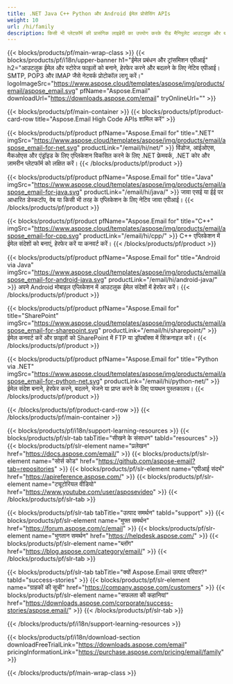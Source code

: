 ```yaml
---
title: .NET Java C++ Python और Android ईमेल प्रोसेसिंग APIs 
weight: 10
url: /hi/family
description: किसी भी प्लेटफ़ॉर्म की प्रासंगिक लाइब्रेरी का उपयोग करके रीड मैनिपुलेट आउटलुक और थंडरबर्ड फ़ाइलों को बनाएं। SMTP MIME POP3 HTTP IMAP से ईमेल भेजें या प्राप्त करें
---
```


{{< blocks/products/pf/main-wrap-class >}}
{{< blocks/products/pf/i18n/upper-banner h1="ईमेल प्रबंधन और ट्रांसमिशन एपीआई" h2="आउटलुक ईमेल और स्टोरेज फाइलों को बनाने, हेरफेर करने और बदलने के लिए नेटिव एपीआई। SMTP, POP3 और IMAP जैसे नेटवर्क प्रोटोकॉल लागू करें।" logoImageSrc="https://www.aspose.cloud/templates/aspose/img/products/email/aspose_email.svg" pfName="Aspose.Email" downloadUrl="https://downloads.aspose.com/email" tryOnlineUrl="" >}}

{{< blocks/products/pf/main-container >}}
{{< blocks/products/pf/product-card-row title="Aspose.Email High Code APIs शामिल करें" >}}

{{< blocks/products/pf/product pfName="Aspose.Email for" title=".NET" imgSrc="https://www.aspose.cloud/templates/aspose/img/products/email/aspose_email-for-net.svg" productLink="/email/hi/net/" >}}
विंडोज, आईओएस, मैकओएस और एंड्रॉइड के लिए एप्लिकेशन विकसित करने के लिए .NET फ्रेमवर्क, .NET कोर और ज़ामरीन प्लेटफॉर्म को लक्षित करें।
{{< /blocks/products/pf/product >}}

{{< blocks/products/pf/product pfName="Aspose.Email for" title="Java" imgSrc="https://www.aspose.cloud/templates/aspose/img/products/email/aspose_email-for-java.svg" productLink="/email/hi/java/" >}}
जावा एसई या ईई पर आधारित डेस्कटॉप, वेब या किसी भी तरह के एप्लिकेशन के लिए नेटिव जावा एपीआई।
{{< /blocks/products/pf/product >}}

{{< blocks/products/pf/product pfName="Aspose.Email for" title="C++" imgSrc="https://www.aspose.cloud/templates/aspose/img/products/email/aspose_email-for-cpp.svg" productLink="/email/hi/cpp/" >}}
C++ एप्लिकेशन में ईमेल संदेशों को बनाएं, हेरफेर करें या कनवर्ट करें।
{{< /blocks/products/pf/product >}}

{{< blocks/products/pf/product pfName="Aspose.Email for" title="Android via Java" imgSrc="https://www.aspose.cloud/templates/aspose/img/products/email/aspose_email-for-android-java.svg" productLink="/email/hi/android-java/" >}}
अपने Android मोबाइल एप्लिकेशन में आउटलुक ईमेल संदेशों में हेरफेर करें।
{{< /blocks/products/pf/product >}}

{{< blocks/products/pf/product pfName="Aspose.Email for" title="SharePoint" imgSrc="https://www.aspose.cloud/templates/aspose/img/products/email/aspose_email-for-sharepoint.svg" productLink="/email/hi/sharepoint/" >}}
ईमेल कनवर्ट करें और फ़ाइलों को SharePoint में FTP या ड्रॉपबॉक्स में सिंक्रनाइज़ करें।
{{< /blocks/products/pf/product >}}

{{< blocks/products/pf/product pfName="Aspose.Email for" title="Python via .NET" imgSrc="https://www.aspose.cloud/templates/aspose/img/products/email/aspose_email-for-python-net.svg" productLink="/email/hi/python-net/" >}}
ईमेल संदेश बनाने, हेरफेर करने, बदलने, भेजने या प्राप्त करने के लिए पायथन पुस्तकालय।
{{< /blocks/products/pf/product >}}

{{< /blocks/products/pf/product-card-row >}}
{{< /blocks/products/pf/main-container >}}

{{< blocks/products/pf/i18n/support-learning-resources >}}
{{< blocks/products/pf/slr-tab tabTitle="सीखने के संसाधन" tabId="resources" >}}
{{< blocks/products/pf/slr-element name="प्रलेखन" href="https://docs.aspose.com/email/" >}}
{{< blocks/products/pf/slr-element name="सोर्स कोड" href="https://github.com/aspose-email?tab=repositories" >}}
{{< blocks/products/pf/slr-element name="एपीआई संदर्भ" href="https://apireference.aspose.com/" >}}
{{< blocks/products/pf/slr-element name="ट्यूटोरियल वीडियो" href="https://www.youtube.com/user/asposevideo" >}}
{{< /blocks/products/pf/slr-tab >}}

{{< blocks/products/pf/slr-tab tabTitle="उत्पाद समर्थन" tabId="support" >}}
{{< blocks/products/pf/slr-element name="मुफ्त समर्थन" href="https://forum.aspose.com/c/email" >}}
{{< blocks/products/pf/slr-element name="भुगतान समर्थन" href="https://helpdesk.aspose.com/" >}}
{{< blocks/products/pf/slr-element name="ब्लॉग" href="https://blog.aspose.com/category/email/" >}}
{{< /blocks/products/pf/slr-tab >}}

{{< blocks/products/pf/slr-tab tabTitle="क्यों Aspose.Email उत्पाद परिवार?" tabId="success-stories" >}}
{{< blocks/products/pf/slr-element name="ग्राहकों की सूची" href="https://company.aspose.com/customers" >}}
{{< blocks/products/pf/slr-element name="सफलता की कहानियां" href="https://downloads.aspose.com/corporate/success-stories/aspose.email/" >}}
{{< /blocks/products/pf/slr-tab >}}

{{< /blocks/products/pf/i18n/support-learning-resources >}}

{{< blocks/products/pf/i18n/download-section downloadFreeTrialLink="https://downloads.aspose.com/email" pricingInformationLink="https://purchase.aspose.com/pricing/email/family" >}}

{{< /blocks/products/pf/main-wrap-class >}}